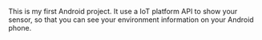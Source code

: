 This is my first Android project. It use a IoT platform API to show your sensor, so that you can see your environment information on your Android phone.